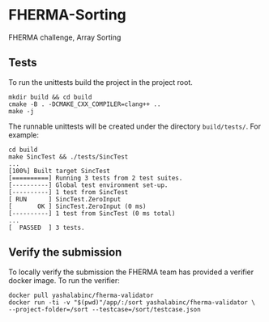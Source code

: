 # FHERMA-Sorting
FHERMA challenge, Array Sorting

## Tests

To run the unittests build the project in the project root.

```
mkdir build && cd build
cmake -B . -DCMAKE_CXX_COMPILER=clang++ ..
make -j
```
The runnable unittests will be created under the directory `build/tests/`. For example:

```
cd build
make SincTest && ./tests/SincTest
...
[100%] Built target SincTest
[==========] Running 3 tests from 2 test suites.
[----------] Global test environment set-up.
[----------] 1 test from SincTest
[ RUN      ] SincTest.ZeroInput
[       OK ] SincTest.ZeroInput (0 ms)
[----------] 1 test from SincTest (0 ms total)
...
[  PASSED  ] 3 tests.
```

## Verify the submission

To locally verify the submission the FHERMA team has provided a
verifier docker image. To run the verifier:

```
docker pull yashalabinc/fherma-validator
docker run -ti -v "$(pwd)"/app/:/sort yashalabinc/fherma-validator \
--project-folder=/sort --testcase=/sort/testcase.json
```
